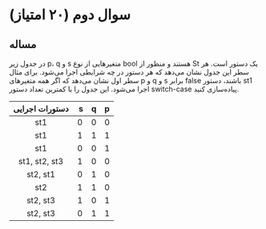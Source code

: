 # سوال دوم (۲۰ امتیاز)

## مساله

در جدول زير p، q و s متغير‌هايی از نوع bool هستند و منظور از St یک دستور است.
هر سطر اين جدول نشان می‌دهد كه هر دستور در چه شرایطی اجرا می‌شود.
برای مثال سطر اول نشان می‌دهد كه اگر همه متغير‌های p و q و s برابر false باشند، دستور st1 اجرا می‌شود.
اين جدول را با كمترين تعداد دستور switch-case پياده‌سازی كنيد.

| دستورات اجرایی |‌ s | q | p |
|:--------------:|:-:|:-:|:-:|
| st1 | 0 | 0 | 0 |
| st1 | 1 | 1 | 1 |
| st1 | 0 | 0 | 1 |
| st1, st2, st3 | 1 | 0 | 0 |
| st2, st1 | 0 | 1 | 0 |
| st2 | 1 | 1 | 0 |
| st2, st3 | 1 | 0 | 1 |
| st2, st3 | 0 | 1 | 1 |